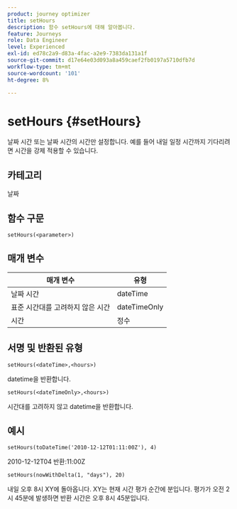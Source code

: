 ```yaml
---
product: journey optimizer
title: setHours
description: 함수 setHours에 대해 알아봅니다.
feature: Journeys
role: Data Engineer
level: Experienced
exl-id: ed78c2a9-d83a-4fac-a2e9-7383da131a1f
source-git-commit: d17e64e03d093a8a459caef2fb0197a5710dfb7d
workflow-type: tm+mt
source-wordcount: '101'
ht-degree: 8%

---
```


# setHours {#setHours}

날짜 시간 또는 날짜 시간의 시간만 설정합니다. 예를 들어 내일 일정 시간까지 기다리려면 시간을 강제 적용할 수 있습니다.

## 카테고리

날짜

## 함수 구문

`setHours(<parameter>)`

## 매개 변수

| 매개 변수 | 유형 |
|--- |--- |
| 날짜 시간 | dateTime |
| 표준 시간대를 고려하지 않은 시간 | dateTimeOnly |
| 시간 | 정수 |

## 서명 및 반환된 유형

`setHours(<dateTime>,<hours>)`

datetime을 반환합니다.

`setHours(<dateTimeOnly>,<hours>)`

시간대를 고려하지 않고 datetime을 반환합니다.

## 예시

`setHours(toDateTime('2010-12-12T01:11:00Z'), 4)`

2010-12-12T04 반환:11:00Z

`setHours(nowWithDelta(1, "days"), 20)`

내일 오후 8시 XY에 돌아옵니다. XY는 현재 시간 평가 순간에 분입니다. 평가가 오전 2시 45분에 발생하면 반환 시간은 오후 8시 45분입니다.
